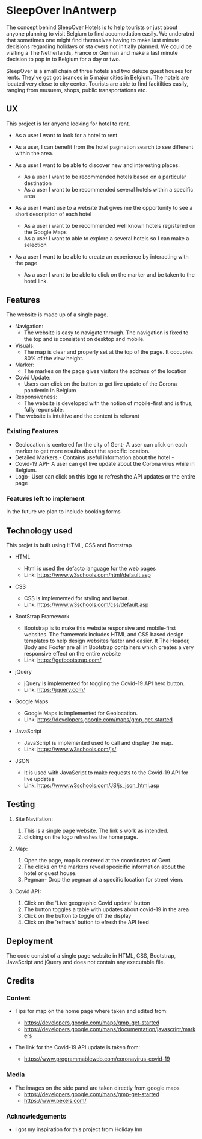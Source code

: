 # SleepOver InAntwerp

 The concept behind SleepOver Hotels is to help tourists or just about anyone planning to visit Belgium to find accomodation easily. 
 We underatnd that sometimes one might find themselves having to make last minute decisions regarding holidays or sta overs not initially planned. 
 We could be visiting a The Netherlands, France or German and make a last minute decision to pop in to Belgium for a day or two. 

 SleepOver is a small chain of three hotels and two deluxe guest houses for rents. 
 They've got got brances in 5 major cities in Belgium. The hotels are located very close to city center. Tourists are able to find facitilties easily,
 ranging from musuem, shops, public transportations etc.
 
 
 ## UX

This project is for anyone looking for hotel to rent.

- As a user I want to look for a hotel to rent.
- As a user, I can benefit from the hotel pagination search to see different within the area.

- As a user I want to be able to discover new and interesting places.
  - As a user I want to be recommended hotels based on a particular destination
  - As a user I want to be recommended several hotels within a specific area
  
- As a user I want use to a website that gives me the opportunity to see a short description of each hotel
  - As a user  i want to be recommended well known hotels registered on the Google Maps 
  - As a user I want to able to explore a several hotels so I can make a selection

- As a user I want to be able to create an experience by interacting with the page
  - As a user I want to be able to click on the marker and be taken to the hotel link.
  


## Features

The website is made up of a single page. 
- Navigation:
  - The website is easy to navigate through. The navigation is fixed to the top and is consistent on desktop and mobile.
- Visuals: 
  - The map is clear and properly set at the top of the page. It occupies 80% of the view height.
- Marker: 
   - The markes on the page gives visitors the address of the location
- Covid Update:
  - Users can click on the button to get live update of the Corona pandemic in Belgium
- Responsiveness:
  - The website is developed with the notion of mobile-first and is thus, fully reponsible.
- The website is intuitive and the content is relevant 


### Existing Features

- Geolocation is centered for the city of Gent- A user can click on each marker to get more results about the specific location.
- Detailed Markers.- Contains useful information about the hotel                      -
- Covid-19 API- A user can get live update about the Corona virus while in Belgium.
- Logo- User can click on this logo to refresh the API updates or the entire page 

### Features left to implement

In the future we plan to include booking forms


## Technology used
This projet is built using HTML, CSS and Bootstrap

- HTML 
  - Html is used the defacto language for the web pages
  - Link: https://www.w3schools.com/html/default.asp
  
- CSS
  - CSS is implemented for styling and layout.
  - Link: https://www.w3schools.com/css/default.asp
    
- BootStrap Framework
  - Bootstrap is to make this website responsive and mobile-first websites. The framework includes HTML and CSS based design templates to help design websites faster and easier. It The Header, Body and Footer are all in Bootstrap containers which creates a very responsive effect on the entire website
  - Link: https://getbootstrap.com/

- jQuery
  - jQuery is implemented for toggling the Covid-19 API hero button.
  - Link: https://jquery.com/

- Google Maps
  - Google Maps is implemented for Geolocation.
  - Link: https://developers.google.com/maps/gmp-get-started

- JavaScript
  - JavaScript is implemented used to call and display the map.  
  - Link: https://www.w3schools.com/js/

- JSON  
  - It is used with JavaScript to make requests to the Covid-19 API for live updates
  - Link: https://www.w3schools.com/JS/js_json_html.asp


## Testing

1. Site Navifation:
   1. This is a single page website. The link s work as intended.
   2. clicking on the logo refreshes the home page.

2. Map:
   1. Open the page, map is centered at the coordinates of Gent.
   2. The clicks on the markers reveal specicific information about the hotel or guest house.
   3. Pegman- Drop the pegman at a specific location for street viem.  

3. Covid API:
   1. Click on the 'Live geographic Covid update' button
   2. The button toggles a table with updates about covid-19 in the area 
   3. Click on the button to toggle off the display
   4. Click on the 'refresh' button to efresh the API feed  


## Deployment

The code consist of a single page website in HTML, CSS, Bootstrap, JavaScript and jQuery and does not contain any executable file.

## Credits

### Content

- Tips for map on the home page where taken and edited from:
  - https://developers.google.com/maps/gmp-get-started  
  - https://developers.google.com/maps/documentation/javascript/markers
     
- The link for the Covid-19 API update is taken from:
  - https://www.programmableweb.com/coronavirus-covid-19
  
  
### Media
  
- The images on the side panel are taken directly from google maps
  - https://developers.google.com/maps/gmp-get-started
  - https://www.pexels.com/


### Acknowledgements
- I got my inspiration for this project from Holiday Inn
